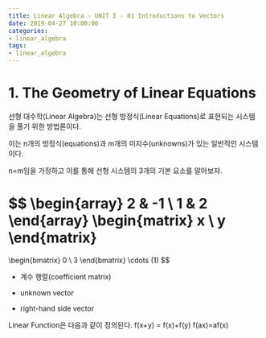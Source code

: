 ```yaml
---
title: Linear Algebra - UNIT I - 01 Introductions to Vectors
date: 2019-04-27 10:00:00
categories:
- linear_algebra
tags:
- linear_algebra
---
```


# 1. The Geometry of Linear Equations
선형 대수학(Linear Algebra)는 선형 방정식(Linear Equations)로 표현되는 시스템을 풀기 위한 방법론이다.

이는 n개의 방정식(equations)과 m개의 미지수(unknowns)가 있는 일반적인 시스템이다.

n=m임을 가정하고 이를 통해 선형 시스템의 3개의 기본 요소를 알아보자.

$$
\begin{array}
  2 & -1  \\
  1 & 2
\end{array}
\begin{matrix}
  x \\
  y 
\end{matrix}
=
\begin{bmatrix}
  0 \\
  3
\end{bmatrix}
\cdots (1)
$$


- 계수 행렬(coefficient matrix)

- unknown vector

- right-hand side vector

Linear Function은 다음과 같이 정의된다.
f(x+y) = f(x)+f(y)
f(ax)=af(x)